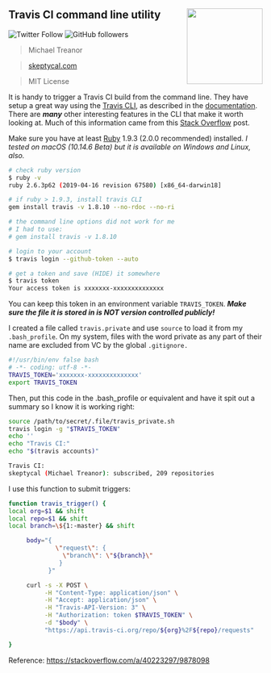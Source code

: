 ## Travis CI command line utility <img align="right" width="150" height="150" src="https://camo.githubusercontent.com/ea6828045b2dcd9770732d272586c5567bedfef3/687474703a2f2f61626f75742e7472617669732d63692e6f72672f696d616765732f7472617669732d6d6173636f742d32303070782e706e67">

![Twitter Follow](https://img.shields.io/twitter/follow/skeptycal.svg?style=social) ![GitHub followers](https://img.shields.io/github/followers/skeptycal.svg?label=GitHub&style=social)

> Michael Treanor

> [skeptycal.com](https://www.skeptycal.com)

> MIT License

It is handy to trigger a Travis CI build from the command line. They have setup a great way using the [Travis CLI][1], as described in the [documentation][2]. There are **_many_** other interesting features in the CLI that make it worth looking at. Much of this information came from this [Stack Overflow][4] post.

Make sure you have at least [Ruby][3] 1.9.3 (2.0.0 recommended) installed. _I tested on macOS (10.14.6 Beta) but it is available on Windows and Linux, also._

```sh
# check ruby version
$ ruby -v
ruby 2.6.3p62 (2019-04-16 revision 67580) [x86_64-darwin18]

# if ruby > 1.9.3, install travis CLI
gem install travis -v 1.8.10 --no-rdoc --no-ri

# the command line options did not work for me
# I had to use:
# gem install travis -v 1.8.10

# login to your account
$ travis login --github-token --auto

# get a token and save (HIDE) it somewhere
$ travis token
Your access token is xxxxxxx-xxxxxxxxxxxxxx
```

You can keep this token in an environment variable `TRAVIS_TOKEN`. **_Make sure the file it is stored in is NOT version controlled publicly!_**

I created a file called `travis.private` and use `source` to load it from my `.bash_profile`. On my system, files with the word private as any part of their name are excluded from VC by the global `.gitignore.`

```bash
#!/usr/bin/env false bash
# -*- coding: utf-8 -*-
TRAVIS_TOKEN='xxxxxxx-xxxxxxxxxxxxxx'
export TRAVIS_TOKEN

```

Then, put this code in the .bash_profile or equivalent and have it spit out a summary so I know it is working right:

```bash
source /path/to/secret/.file/travis_private.sh
travis login -g "$TRAVIS_TOKEN"
echo ''
echo "Travis CI:"
echo "$(travis accounts)"

Travis CI:
skeptycal (Michael Treanor): subscribed, 209 repositories

```

I use this function to submit triggers:

```bash
function travis_trigger() {
local org=$1 && shift
local repo=$1 && shift
local branch=\${1:-master} && shift

     body="{
             \"request\": {
               \"branch\": \"${branch}\"
              }
           }"

     curl -s -X POST \
          -H "Content-Type: application/json" \
          -H "Accept: application/json" \
          -H "Travis-API-Version: 3" \
          -H "Authorization: token $TRAVIS_TOKEN" \
          -d "$body" \
          "https://api.travis-ci.org/repo/${org}%2F${repo}/requests"

}
```

Reference: https://stackoverflow.com/a/40223297/9878098

[1]: https://github.com/travis-ci/travis.rb
[2]: https://docs.travis-ci.com/user/triggering-builds
[3]: http://www.ruby-lang.org/en/downloads/
[4]: https://stackoverflow.com/a/40223297
